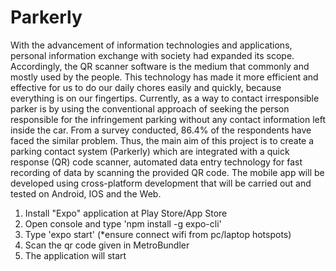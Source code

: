 # Parkerly
With the advancement of information technologies and applications, personal information
exchange with society had expanded its scope. Accordingly, the QR scanner software is the
medium that commonly and mostly used by the people. This technology has made it more
efficient and effective for us to do our daily chores easily and quickly, because everything is
on our fingertips. Currently, as a way to contact irresponsible parker is by using the
conventional approach of seeking the person responsible for the infringement parking
without any contact information left inside the car. From a survey conducted, 86.4% of the
respondents have faced the similar problem. Thus, the main aim of this project is to create a
parking contact system (Parkerly) which are integrated with a quick response (QR) code
scanner, automated data entry technology for fast recording of data by scanning the provided
QR code. The mobile app will be developed using cross-platform development that will be
carried out and tested on Android, IOS and the Web. 
 
 
1. Install "Expo" application at Play Store/App Store
2. Open console and type 'npm install -g expo-cli'
3. Type 'expo start' (*ensure connect wifi from pc/laptop hotspots)
4. Scan the qr code given in MetroBundler
5. The application will start
